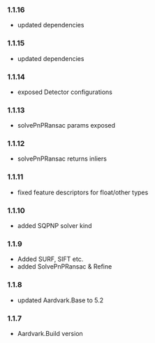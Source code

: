 ### 1.1.16
* updated dependencies

### 1.1.15
* updated dependencies

### 1.1.14
* exposed Detector configurations 

### 1.1.13
* solvePnPRansac params exposed

### 1.1.12
* solvePnPRansac returns inliers

### 1.1.11
* fixed feature descriptors for float/other types

### 1.1.10
* added SQPNP solver kind 

### 1.1.9
* Added SURF, SIFT etc.
* added SolvePnPRansac & Refine

### 1.1.8
* updated Aardvark.Base to 5.2

### 1.1.7
* Aardvark.Build version
